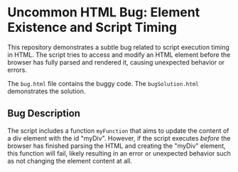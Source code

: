 # Uncommon HTML Bug: Element Existence and Script Timing

This repository demonstrates a subtle bug related to script execution timing in HTML. The script tries to access and modify an HTML element before the browser has fully parsed and rendered it, causing unexpected behavior or errors.

The `bug.html` file contains the buggy code. The `bugSolution.html` demonstrates the solution.

## Bug Description
The script includes a function `myFunction` that aims to update the content of a div element with the id "myDiv".  However, if the script executes *before* the browser has finished parsing the HTML and creating the "myDiv" element, this function will fail, likely resulting in an error or unexpected behavior such as not changing the element content at all.